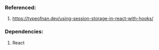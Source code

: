 ###  Referenced:
1.  https://typeofnan.dev/using-session-storage-in-react-with-hooks/


###  Dependencies:
1.  React
